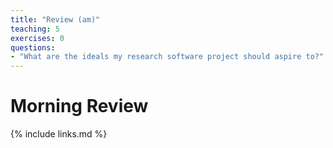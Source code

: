 ```yaml
---
title: "Review (am)"
teaching: 5
exercises: 0
questions:
- "What are the ideals my research software project should aspire to?"
---
```


# Morning Review

{% include links.md %}
